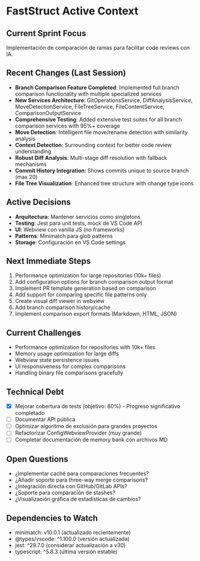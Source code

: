 # FastStruct Active Context

## Current Sprint Focus
Implementación de comparación de ramas para facilitar code reviews con IA.

## Recent Changes (Last Session)
- **Branch Comparison Feature Completed**: Implemented full branch comparison functionality with multiple specialized services
- **New Services Architecture**: GitOperationsService, DiffAnalysisService, MoveDetectionService, FileTreeService, FileContentService, ComparisonOutputService
- **Comprehensive Testing**: Added extensive test suites for all branch comparison services with 95%+ coverage
- **Move Detection**: Intelligent file move/rename detection with similarity analysis
- **Context Detection**: Surrounding context for better code review understanding
- **Robust Diff Analysis**: Multi-stage diff resolution with fallback mechanisms
- **Commit History Integration**: Shows commits unique to source branch (max 20)
- **File Tree Visualization**: Enhanced tree structure with change type icons

## Active Decisions
- **Arquitectura**: Mantener servicios como singletons
- **Testing**: Jest para unit tests, mock de VS Code API
- **UI**: Webview con vanilla JS (no frameworks)
- **Patterns**: Minimatch para glob patterns
- **Storage**: Configuración en VS Code settings

## Next Immediate Steps
1. Performance optimization for large repositories (10k+ files)
2. Add configuration options for branch comparison output format
3. Implement PR template generation based on comparison
4. Add support for comparing specific file patterns only
5. Create visual diff viewer in webview
6. Add branch comparison history/cache
7. Implement comparison export formats (Markdown, HTML, JSON)

## Current Challenges
- Performance optimization for repositories with 10k+ files
- Memory usage optimization for large diffs
- Webview state persistence issues
- UI responsiveness for complex comparisons
- Handling binary file comparisons gracefully

## Technical Debt
- [x] Mejorar cobertura de tests (objetivo: 80%) - Progreso significativo completado
- [ ] Documentar API pública
- [ ] Optimizar algoritmo de exclusión para grandes proyectos
- [ ] Refactorizar ConfigWebviewProvider (muy grande)
- [ ] Completar documentación de memory bank con archivos MD

## Open Questions
- ¿Implementar caché para comparaciones frecuentes?
- ¿Añadir soporte para three-way merge comparisons?
- ¿Integración directa con GitHub/GitLab APIs?
- ¿Soporte para comparación de stashes?
- ¿Visualización gráfica de estadísticas de cambios?

## Dependencies to Watch
- minimatch: v10.0.1 (actualizado recientemente)
- @types/vscode: ^1.100.0 (versión actualizada)
- jest: ^29.7.0 (considerar actualización a v30)
- typescript: ^5.8.3 (última versión estable)
